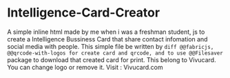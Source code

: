 # Intelligence-Card-Creator

A simple inline html made by me when i was a freshman student, js to create a Intelligence Bussiness Card that share contact infomation and social media with people. This simple file be written by ```diff @@fabricjs, @@qrcode-with-logos for create card and qrcode, and to use @@Filesaver ``` package to download that created card for print. This belong to Vivucard. You can change logo or remove it. Visit : Vivucard.com
